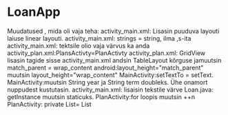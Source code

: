 # LoanApp
Muudatused , mida oli vaja teha:
activity_main.xml: Lisasin puuduva layouti laiuse linear layouti.
activity_main.xml: strings = string, ilma ,s-ita
activity_main.xml: tektsile olio vaja värvus ka anda
activity_plan.xml:PlansActivty=PlanActivty
activity_plan.xml: GridView lisasin tagide sisse
 activity_main.xml andsin TableLayout kõrguse jamuutsin match_parent = wrap_content
 android:layout_height="match_parent" muutsin layout_height="wrap_content"
MainActivity:setTextTo = setText.
MainActivity:muutsin String year ja String term  doubleks.
 Ühe onamort nuppudest kustutasin.
activity_main.xml: lisaisin tekstile värve
Loan.java: getInstance muutsin  staticuks.
PlanActivity:for loopis muutsin ++n
PlanActivity: private List= List


